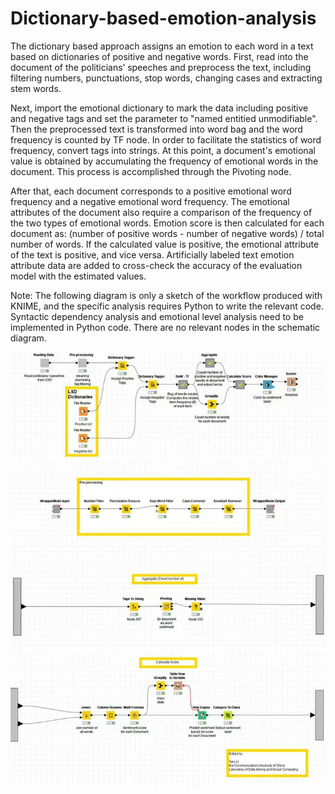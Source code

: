 # Dictionary-based-emotion-analysis

The dictionary based approach assigns an emotion to each word in a text based on dictionaries of positive and negative words. 
First, read into the document of the politicians’ speeches and preprocess the text, including filtering numbers, punctuations, stop words, changing cases and extracting stem words. 

Next, import the emotional dictionary to mark the data including positive and negative tags and set the parameter to "named entitied unmodifiable". Then the preprocessed text is transformed into word bag and the word frequency is counted by TF node. In order to facilitate the statistics of word frequency, convert tags into strings. At this point, a document's emotional value is obtained by accumulating the frequency of emotional words in the document. This process is accomplished through the Pivoting node. 

After that, each document corresponds to a positive emotional word frequency and a negative emotional word frequency. The emotional attributes of the document also require a comparison of the frequency of the two types of emotional words. Emotion score is then calculated for each document as: (number of positive words - number of negative words) / total number of words. If the calculated value is positive, the emotional attribute of the text is positive, and vice versa. Artificially labeled text emotion attribute data are added to cross-check the accuracy of the evaluation model with the estimated values.

Note: The following diagram is only a sketch of the workflow produced with KNIME, and the specific analysis requires Python to write the relevant code. Syntactic dependency analysis and emotional level analysis need to be implemented in Python code. There are no relevant nodes in the schematic diagram. 

![YuruLi](https://github.com/YuruLiForPhDApplication/dictionary-based-emotion-analysis/blob/master/dictionary-based%20method.jpg)
